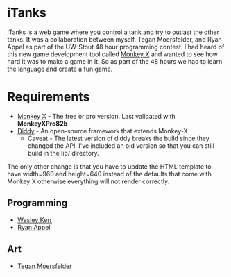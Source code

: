 # iTanks

iTanks is a web game where you control a tank and try to outlast the other tanks.  It was a collaboration between myself, Tegan Moersfelder, and Ryan Appel as part of the UW-Stout 48 hour programming contest.  I had heard of this new game development tool called [Monkey X](http://www.monkey-x.com/) and wanted to see how hard it was to make a game in it.  So as part of the 48 hours we had to learn the language and create a fun game.

# Requirements

* [Monkey X](http://www.monkey-x.com) - The free or pro version.  Last validated with **MonkeyXPro82b**
* [Diddy](https://code.google.com/p/diddy/) - An open-source framework that extends Monkey-X 
  * Caveat - The latest version of diddy breaks the build since they changed the API.  I've included an old version so that you can still build in the lib/ directory.

The only other change is that you have to update the HTML template to have width=960 and height=640 instead of the defaults that come with Monkey X otherwise everything will not render correctly.

## Programming

* [Wesley Kerr](http://www.wesley-kerr.com)
* [Ryan Appel](http://ryan-appel.com)

## Art

* [Tegan Moersfelder](http://teegersm.blogspot.com/)



